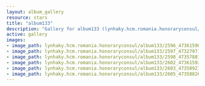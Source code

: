 ```yaml
---
layout: album_gallery
resource: stars
title: "album133"
description: "Gallery for album133 (lynhaky.hcm.romania.honoraryconsul/album133)"
active: gallery
images:
- image_path: lynhaky.hcm.romania.honoraryconsul/album133/2596_473615900_1145295850287707_6637685075116510615_n.jpg
- image_path: lynhaky.hcm.romania.honoraryconsul/album133/2597_473279715_1145295960287696_8273807407968386280_n.jpg
- image_path: lynhaky.hcm.romania.honoraryconsul/album133/2598_473578814_1145295966954362_814504514394054290_n.jpg
- image_path: lynhaky.hcm.romania.honoraryconsul/album133/2602_473615924_1145295746954384_8004563177750553476_n.jpg
- image_path: lynhaky.hcm.romania.honoraryconsul/album133/2603_473589216_1145295740287718_5614154424563681933_n.jpg
- image_path: lynhaky.hcm.romania.honoraryconsul/album133/2605_473588264_1145294393621186_2003430170480930713_n.jpg
---
```

